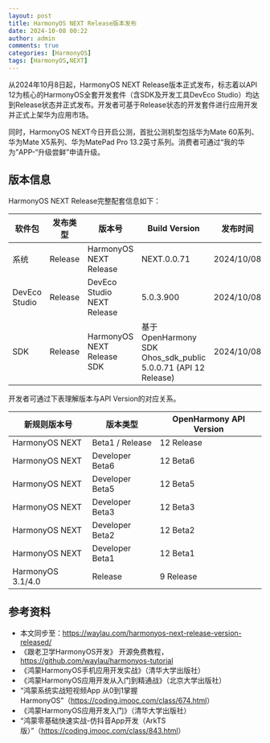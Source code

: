 ```yaml
---
layout: post
title: HarmonyOS NEXT Release版本发布
date: 2024-10-08 00:22
author: admin
comments: true
categories: [HarmonyOS]
tags: [HarmonyOS,NEXT]
---
```




从2024年10月8日起，HarmonyOS NEXT Release版本正式发布，标志着以API 12为核心的HarmonyOS全套开发套件（含SDK及开发工具DevEco Studio）均达到Release状态并正式发布。开发者可基于Release状态的开发套件进行应用开发并正式上架华为应用市场。

同时，HarmonyOS NEXT今日开启公测，首批公测机型包括华为Mate 60系列、华为Mate X5系列、华为MatePad Pro 13.2英寸系列。消费者可通过“我的华为”APP-“升级尝鲜”申请升级。

<!-- more -->



## 版本信息



HarmonyOS NEXT Release完整配套信息如下：


软件包|发布类型|版本号|Build Version|发布时间
---|---|---|---|---
系统|Release|HarmonyOS NEXT Release|NEXT.0.0.71|2024/10/08
DevEco Studio|Release|DevEco Studio NEXT Release|5.0.3.900|2024/10/08
SDK|Release|HarmonyOS NEXT Release SDK|基于OpenHarmony SDK Ohos_sdk_public 5.0.0.71 (API 12 Release)|2024/10/08


开发者可通过下表理解版本与API Version的对应关系。


新规则版本号|版本类型|OpenHarmony API Version
---|---|---
HarmonyOS NEXT|Beta1 / Release|12 Release
HarmonyOS NEXT|Developer Beta6|12 Beta6
HarmonyOS NEXT|Developer Beta5|12 Beta5
HarmonyOS NEXT|Developer Beta3|12 Beta3
HarmonyOS NEXT|Developer Beta2|12 Beta2
HarmonyOS NEXT|Developer Beta1|12 Beta1
HarmonyOS 3.1/4.0|Release|9 Release

## 参考资料


* 本文同步至：<https://waylau.com/harmonyos-next-release-version-released/>
* 《跟老卫学HarmonyOS开发》 开源免费教程，<https://github.com/waylau/harmonyos-tutorial>
* 《鸿蒙HarmonyOS手机应用开发实战》（清华大学出版社）
* 《鸿蒙HarmonyOS应用开发从入门到精通战》（北京大学出版社）
* “鸿蒙系统实战短视频App 从0到1掌握HarmonyOS”（<https://coding.imooc.com/class/674.html>）
* 《鸿蒙HarmonyOS应用开发入门》（清华大学出版社）
* “鸿蒙零基础快速实战-仿抖音App开发（ArkTS版）”（<https://coding.imooc.com/class/843.html>）